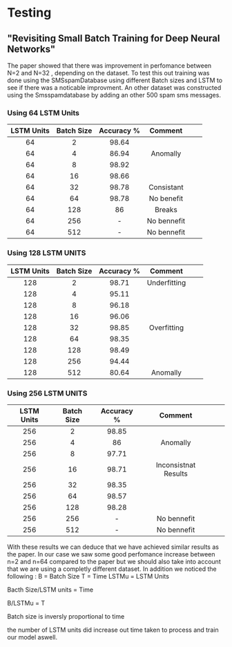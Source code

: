 # Testing 
## "Revisiting Small Batch Training for Deep Neural Networks" 


The paper showed that there was improvement in perfomance between N=2 and N=32 ,
depending on the dataset. To test this out training was done using the SMSspamDatabase
using different Batch sizes and LSTM to see if there was a noticable improvment.
An other dataset was constructed using the Smsspamdatabase by adding an other 500
spam sms messages.

### Using 64 LSTM Units

| LSTM Units | Batch Size | Accuracy % |   Comment   |   |   |
|:----------:|:----------:|:----------:|:-----------:|---|---|
|     64     |      2     |    98.64   |             |   |   |
|     64     |      4     |    86.94   |   Anomally  |   |   |
|     64     |      8     |    98.92   |             |   |   |
|     64     |     16     |    98.66   |             |   |   |
|     64     |     32     |    98.78   |  Consistant |   |   |
|     64     |     64     |    98.78   |  No benefit |   |   |
|     64     |     128    |     86     |    Breaks   |   |   |
|     64     |     256    |      -     | No bennefit |   |   |
|     64     |     512    |      -     | No bennefit |   |   |
### Using 128 LSTM UNITS
| LSTM Units | Batch Size | Accuracy % |    Comment   |   |   |
|:----------:|:----------:|:----------:|:------------:|---|---|
|     128    |      2     |    98.71   | Underfitting |   |   |
|     128    |      4     |    95.11   |              |   |   |
|     128    |      8     |    96.18   |              |   |   |
|     128    |     16     |    96.06   |              |   |   |
|     128    |     32     |    98.85   |  Overfitting |   |   |
|     128    |     64     |    98.35   |              |   |   |
|     128    |     128    |    98.49   |              |   |   |
|     128    |     256    |    94.44   |              |   |   |
|     128    |     512    |    80.64   |   Anomally   |   |   |

### Using 256 LSTM UNITS

| LSTM Units | Batch Size | Accuracy % |        Comment        |   |   |
|:----------:|:----------:|:----------:|:---------------------:|---|---|
|     256    |      2     |    98.85   |                       |   |   |
|     256    |      4     |     86     |        Anomally       |   |   |
|     256    |      8     |    97.71   |                       |   |   |
|     256    |     16     |    98.71   | Inconsistnat Results  |   |   |
|     256    |     32     |    98.35   |                       |   |   |
|     256    |     64     |    98.57   |                       |   |   |
|     256    |     128    |    98.28   |                       |   |   |
|     256    |     256    |      -     |      No bennefit      |   |   |
|     256    |     512    |      -     |      No bennefit      |   |   |


With these results we can deduce that we have achieved similar results as the paper.
In our case we saw some good perfomance increase between n=2 and n=64 compared to the paper
but we should also take into account that we are using a completly different dataset.
In addition we noticed the following :
B = Batch Size
T = Time
LSTMu = LSTM Units

Bacth Size/LSTM units = Time

B/LSTMu = T

Batch size is inversly proportional to time 

the number of LSTM units did increase out time taken to process and train our model aswell.